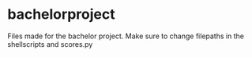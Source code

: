 # bachelorproject

Files made for the bachelor project.
Make sure to change filepaths in the shellscripts and scores.py
